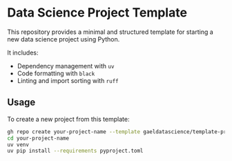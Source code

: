 # Data Science Project Template

This repository provides a minimal and structured template for starting a new data science project using Python.

It includes:

- Dependency management with `uv`
- Code formatting with `black`
- Linting and import sorting with `ruff`

## Usage

To create a new project from this template:

```bash
gh repo create your-project-name --template gaeldatascience/template-project
cd your-project-name
uv venv
uv pip install --requirements pyproject.toml
```
